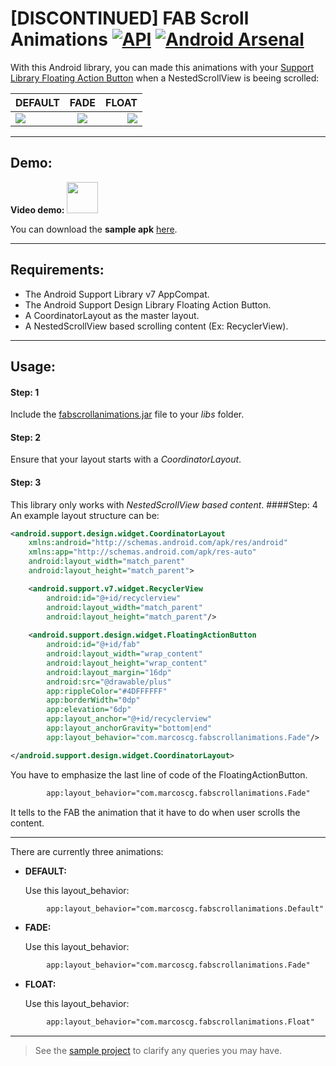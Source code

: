 # [DISCONTINUED] FAB Scroll Animations  [![API](https://img.shields.io/badge/API-14%2B-blue.svg?style=flat)](https://android-arsenal.com/api?level=14) [![Android Arsenal](https://img.shields.io/badge/Android%20Arsenal-FAB%20Scroll%20Animations-brightgreen.svg?style=flat)](http://android-arsenal.com/details/1/3367)

With this Android library, you can made this animations with your [Support Library Floating Action Button](http://developer.android.com/reference/android/support/design/widget/FloatingActionButton.html) when a NestedScrollView is beeing scrolled:

| DEFAULT | FADE | FLOAT |
|----------|:-------------:|------:|
| ![](http://i.imgur.com/qps7rJU.gif) | ![](http://i.imgur.com/eBi91N9.gif) | ![](http://i.imgur.com/jyKygPS.gif) |

---

## Demo:

**Video demo:** <a href=#><img src=http://www.marketingtango.com/wp-content/uploads/2014/02/YouTube-icon-full_color.png width=50 /></a>

You can download the **sample apk** [here](https://github.com/marcoscgdev/fabscrollanimations/blob/master/sample/sample.apk?raw=true).

---

## Requirements:

* The Android Support Library v7 AppCompat.
* The Android Support Design Library Floating Action Button.
* A CoordinatorLayout as the master layout.
* A NestedScrollView based scrolling content (Ex: RecyclerView).
 
---

## Usage:

#### Step: 1
Include the [fabscrollanimations.jar](https://github.com/marcoscgdev/FABScrollAnimations/blob/master/library/fabscrollanimations.jar?raw=true) file to your _libs_ folder.
#### Step: 2
Ensure that your layout starts with a _CoordinatorLayout_.
#### Step: 3
This library only works with _NestedScrollView based content_.
####Step: 4
An example layout structure can be:
```xml
<android.support.design.widget.CoordinatorLayout
    xmlns:android="http://schemas.android.com/apk/res/android"
    xmlns:app="http://schemas.android.com/apk/res-auto"
    android:layout_width="match_parent"
    android:layout_height="match_parent">

    <android.support.v7.widget.RecyclerView
        android:id="@+id/recyclerview"
        android:layout_width="match_parent"
        android:layout_height="match_parent"/>
        
    <android.support.design.widget.FloatingActionButton
        android:id="@+id/fab"
        android:layout_width="wrap_content"
        android:layout_height="wrap_content"
        android:layout_margin="16dp"
        android:src="@drawable/plus"
        app:rippleColor="#4DFFFFFF"
        app:borderWidth="0dp"
        app:elevation="6dp"
        app:layout_anchor="@+id/recyclerview"
        app:layout_anchorGravity="bottom|end"
        app:layout_behavior="com.marcoscg.fabscrollanimations.Fade"/>

</android.support.design.widget.CoordinatorLayout>
```
You have to emphasize the last line of code of the FloatingActionButton.
```xml
        app:layout_behavior="com.marcoscg.fabscrollanimations.Fade"
```
It tells to the FAB the animation that it have to do when user scrolls the content.

---

There are currently three animations:

* **DEFAULT:**

  Use this layout_behavior:
```xml
        app:layout_behavior="com.marcoscg.fabscrollanimations.Default"
```

* **FADE:**

  Use this layout_behavior:
```xml
        app:layout_behavior="com.marcoscg.fabscrollanimations.Fade"
```

* **FLOAT:**

  Use this layout_behavior:
```xml
        app:layout_behavior="com.marcoscg.fabscrollanimations.Float"
```

---
>See the [sample project](https://github.com/marcoscgdev/FABScrollAnimations/tree/master/sample) to clarify any queries you may have.
